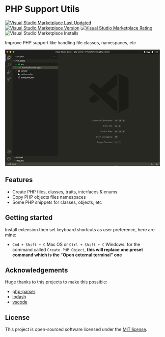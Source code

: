 # PHP Support Utils

[![Visual Studio Marketplace Last Updated](https://img.shields.io/visual-studio-marketplace/last-updated/open-southeners.php-support-utils)](https://marketplace.visualstudio.com/items?itemName=open-southeners.php-support-utils&ssr=false#version-history) [![Visual Studio Marketplace Version](https://img.shields.io/visual-studio-marketplace/v/open-southeners.php-support-utils)](https://marketplace.visualstudio.com/items?itemName=open-southeners.php-support-utils&ssr=false#version-history) [![Visual Studio Marketplace Rating](https://img.shields.io/visual-studio-marketplace/r/open-southeners.php-support-utils)](https://marketplace.visualstudio.com/items?itemName=open-southeners.php-support-utils&ssr=false#review-details) ![Visual Studio Marketplace Installs](https://img.shields.io/visual-studio-marketplace/i/open-southeners.php-support-utils)

Improve PHP support like handling file classes, namespaces, etc

![demo](images/demo.gif)

## Features

- Create PHP files, classes, traits, interfaces & enums
- Copy PHP objects files namespaces
- Some PHP snippets for classes, objects, etc

## Getting started

Install extension then set keyboard shortcuts as user preference, here are mine:

- `Cmd + Shift + C` Mac OS or `Ctrl + Shift + C` Windows: for the command called `Create PHP Object`, **this will replace one preset command which is the "Open external terminal" one**

## Acknowledgements

Huge thanks to this projects to make this possible:

- [php-parser](https://github.com/glayzzle/php-parser)
- [lodash](https://github.com/lodash/lodash)
- [vscode](https://github.com/microsoft/vscode)

## License

This project is open-sourced software licensed under the [MIT license](LICENSE.md).
